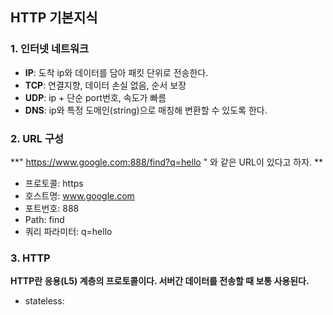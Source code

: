 
## HTTP 기본지식

### 1. 인터넷 네트워크
+ **IP**: 도착 ip와 데이터를 담아 패킷 단위로 전송한다.
+  **TCP**: 연결지향, 데이터 손실 없음, 순서 보장
+  **UDP**: ip + 단순 port번호, 속도가 빠름
+  **DNS**: ip와 특정 도메인(string)으로 매칭해 변환할 수 있도록 한다.

### 2. URL 구성
**" https://www.google.com:888/find?q=hello " 와 같은 URL이 있다고 하자. **
+ 프로토콜: https
+ 호스트명: www.google.com
+ 포트번호: 888
+ Path: find
+ 쿼리 파라미터: q=hello

### 3. HTTP

**HTTP란 응용(L5) 계층의 프로토콜이다. 서버간 데이터를 전송할 때 보통 사용된다.**

+ stateless: 
